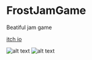 # FrostJamGame

Beatiful jam game

[itch io](https://quanintium.itch.io/one-more-blood) 

![alt text](https://github.com/FrostJamGame/screenshots/HighresScreenshot00001.png?raw=true)
![alt text](https://github.com/FrostJamGame/screenshots/HighresScreenshot00000.png?raw=true)

